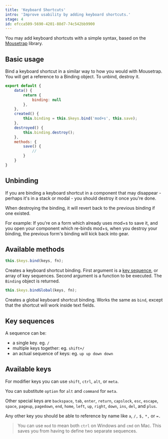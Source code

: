 ```yaml
---
title: 'Keyboard Shortcuts'
intro: 'Improve usability by adding keyboard shortcuts.'
stage: 4
id: efcca509-5690-4201-88d7-74c542bb9900
---
```

You may add keyboard shortcuts with a simple syntax, based on the [Mousetrap](https://craig.is/killing/mice) library.

## Basic usage

Bind a keyboard shortcut in a similar way to how you would with Mousetrap. You will get a reference to a Binding object. To unbind, destroy it.

``` js
export default {
    data() {
        return {
            binding: null
        },
    },
    created() {
        this.binding = this.$keys.bind('mod+s', this.save);
    },
    destroyed() {
        this.binding.destroy();
    },
    methods: {
        save() {
            //
        }
    }
}
```

## Unbinding

If you are binding a keyboard shortcut in a component that may disappear - perhaps it's in a stack or modal - you should
destroy it once you're done.

When destroying the binding, it will revert back to the previous binding if one existed.

For example: If you're on a form which already uses mod+s to save it, and you open your component which re-binds mod+s, when you destroy
your binding, the previous form's binding will kick back into gear.

## Available methods

``` js
this.$keys.bind(keys, fn);
```

Creates a keyboard shortcut binding.
First argument is a [key sequence](#key-sequences), or array of key sequences. Second argument is a function to be executed.
The `Binding` object is returned.

``` js
this.$keys.bindGlobal(keys, fn);
```

Creates a global keyboard shortcut binding.
Works the same as `bind`, except that the shortcut will work inside text fields.

## Key sequences

A sequence can be:

- a single key. eg. `/`
- multiple keys together: eg. `shift+/`
- an actual sequence of keys: eg. `up up down down`

## Available keys

For modifier keys you can use `shift`, `ctrl`, `alt`, or `meta`.

You can substitute `option` for `alt` and `command` for `meta`.

Other special keys are `backspace`, `tab`, `enter`, `return`, `capslock`, `esc`, `escape`, `space`, `pageup`, `pagedown`, `end`, `home`, `left`, `up`, `right`, `down`, `ins`, `del`, and `plus`.

Any other key you should be able to reference by name like `a`, `/,` `$,` `*,` or `=.`

> You can use `mod` to mean both `ctrl` on Windows and `cmd` on Mac. This saves you from having to define two separate sequences.
